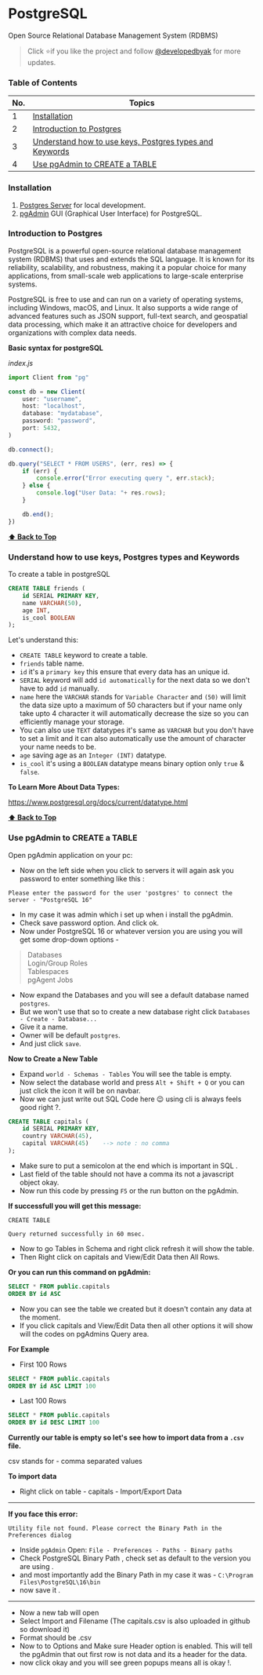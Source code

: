# PostgreSQL

<P>Open Source Relational Database Management System (RDBMS)</P>

> Click :star:if you like the project and follow [@developedbyak](https://twitter.com/developedbyak) for more updates.

### Table of Contents

| No. | Topics                                                                                                             |
| --- | ------------------------------------------------------------------------------------------------------------------ |
| 1   | [Installation](#installation)                                                                                      |
| 2   | [Introduction to Postgres](#introduction-to-postgres)                                                              |
| 3   | [Understand how to use keys, Postgres types and Keywords](#understand-how-to-use-keys-postgres-types-and-keywords) |
| 4   | [Use pgAdmin to CREATE a TABLE](#use-pgadmin-to-create-a-table)                                                    |

### Installation

1. [Postgres Server](https://www.postgresql.org/download/) for local development.
2. [pgAdmin]() GUI (Graphical User Interface) for PostgreSQL.

### Introduction to Postgres

PostgreSQL is a powerful open-source relational database management system (RDBMS) that uses and extends the SQL language. It is known for its reliability, scalability, and robustness, making it a popular choice for many applications, from small-scale web applications to large-scale enterprise systems.

PostgreSQL is free to use and can run on a variety of operating systems, including Windows, macOS, and Linux. It also supports a wide range of advanced features such as JSON support, full-text search, and geospatial data processing, which make it an attractive choice for developers and organizations with complex data needs.

**Basic syntax for postgreSQL**

_index.js_

```js
import Client from "pg"

const db = new Client(
    user: "username",
    host: "localhost",
    database: "mydatabase",
    password: "password",
    port: 5432,
)

db.connect();

db.query("SELECT * FROM USERS", (err, res) => {
    if (err) {
        console.error("Error executing query ", err.stack);
    } else {
        console.log("User Data: "+ res.rows);
    }

    db.end();
})
```

**[⬆ Back to Top](#table-of-contents)**

### Understand how to use keys, Postgres types and Keywords

To create a table in postgreSQL

```sql
CREATE TABLE friends (
    id SERIAL PRIMARY KEY,
    name VARCHAR(50),
    age INT,
    is_cool BOOLEAN
);
```

Let's understand this:<br>

-   `CREATE TABLE` keyword to create a table.
-   `friends` table name.
-   `id` it's a `primary key` this ensure that every data has an unique id.
-   `SERIAL` keyword will add `id automatically` for the next data so we don't have to add `id` manually.
-   `name` here the `VARCHAR` stands for `Variable Character` and `(50)` will limit the data size upto a maximum of 50 characters but if your name only take upto 4 character it will automatically decrease the size so you can efficiently manage your storage.
-   You can also use `TEXT` datatypes it's same as `VARCHAR` but you don't have to set a limit and it can also automatically use the amount of character your name needs to be.
-   `age` saving age as an `Integer (INT)` datatype.
-   `is_cool` it's using a `BOOLEAN` datatype means binary option only `true` & `false`.

**To Learn More About Data Types:**

https://www.postgresql.org/docs/current/datatype.html
<br>

**[⬆ Back to Top](#table-of-contents)**

### Use pgAdmin to CREATE a TABLE

Open pgAdmin application on your pc:

-   Now on the left side when you click to servers it will again
    ask you password to enter something like this :

```
Please enter the password for the user 'postgres' to connect the server - "PostgreSQL 16"
```

-   In my case it was admin which i set up when i install the pgAdmin.
-   Check save password option. And click ok.
-   Now under PostgreSQL 16 or whatever version you are using you will get some drop-down options -

> Databases<br>
> Login/Group Roles<br>
> Tablespaces<br>
> pgAgent Jobs<br>

-   Now expand the Databases and you will see a default database named `postgres`.
-   But we won't use that so to create a new database right click `Databases - Create - Database...`
-   Give it a name.
-   Owner will be default `postgres`.
-   And just click `save`.

**Now to Create a New Table**

-   Expand `world - Schemas - Tables` You will see the table is empty.
-   Now select the database world and press `Alt + Shift + Q` or you can just click the icon it will be on navbar.
-   Now we can just write out SQL Code here 😉 using cli is always feels good right ?.

```sql
CREATE TABLE capitals (
	id SERIAL PRIMARY KEY,
	country VARCHAR(45),
	capital VARCHAR(45)    --> note : no comma
);
```

-   Make sure to put a semicolon at the end which is important in SQL .
-   Last field of the table should not have a comma its not a javascript object okay.
-   Now run this code by pressing `F5` or the run button on the pgAdmin.

**If successfull you will get this message:**

```
CREATE TABLE

Query returned successfully in 60 msec.
```

-   Now to go Tables in Schema and right click refresh it will show the table.
-   Then Right click on capitals and View/Edit Data then All Rows.

**Or you can run this command on pgAdmin:**

```sql
SELECT * FROM public.capitals
ORDER BY id ASC
```

-   Now you can see the table we created but it doesn't contain any data at the moment.
-   If you click capitals and View/Edit Data then all other options it will show will the codes on pgAdmins Query area.

**For Example**

-   First 100 Rows

```sql
SELECT * FROM public.capitals
ORDER BY id ASC LIMIT 100
```

-   Last 100 Rows

```sql
SELECT * FROM public.capitals
ORDER BY id DESC LIMIT 100
```

**Currently our table is empty so let's see how to import data from a `.csv` file.**

csv stands for - comma separated values

**To import data**

-   Right click on table - capitals - Import/Export Data

---

**If you face this error:**

```
Utility file not found. Please correct the Binary Path in the Preferences dialog
```

-   Inside `pgAdmin` Open: `File - Preferences - Paths - Binary paths`
-   Check PostgreSQL Binary Path , check set as default to the version you are using .
-   and most importantly add the Binary Path in my case it was - `C:\Program Files\PostgreSQL\16\bin`
-   now save it .

---

-   Now a new tab will open
-   Select Import and Filename (The capitals.csv is also uploaded in github so download it)
-   Format should be .csv
-   Now to to Options and Make sure Header option is enabled. This will tell the pgAdmin that out first row is not data and its a header for the data.
-   now click okay and you will see green popups means all is okay !.
